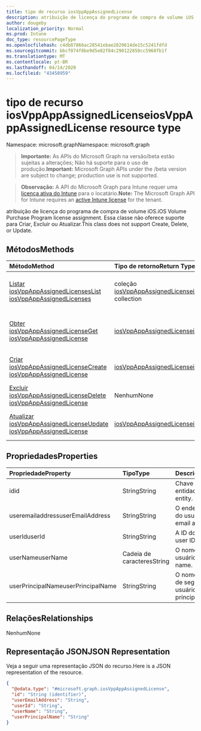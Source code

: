 ```yaml
---
title: tipo de recurso iosVppAppAssignedLicense
description: atribuição de licença do programa de compra de volume iOS. Essa classe não oferece suporte para Criar, Excluir ou Atualizar.
author: dougeby
localization_priority: Normal
ms.prod: Intune
doc_type: resourcePageType
ms.openlocfilehash: c4db87866ac28541ebae2029614de15c5241fdfd
ms.sourcegitcommit: bbcf074f0be9d5e02f84c290122850cc5968fb1f
ms.translationtype: MT
ms.contentlocale: pt-BR
ms.lasthandoff: 04/14/2020
ms.locfileid: "43458959"
---
```

# <a name="iosvppappassignedlicense-resource-type"></a><span data-ttu-id="47e42-104">tipo de recurso iosVppAppAssignedLicense</span><span class="sxs-lookup"><span data-stu-id="47e42-104">iosVppAppAssignedLicense resource type</span></span>

<span data-ttu-id="47e42-105">Namespace: microsoft.graph</span><span class="sxs-lookup"><span data-stu-id="47e42-105">Namespace: microsoft.graph</span></span>

> <span data-ttu-id="47e42-106">**Importante:** As APIs do Microsoft Graph na versão/beta estão sujeitas a alterações; Não há suporte para o uso de produção.</span><span class="sxs-lookup"><span data-stu-id="47e42-106">**Important:** Microsoft Graph APIs under the /beta version are subject to change; production use is not supported.</span></span>

> <span data-ttu-id="47e42-107">**Observação:** A API do Microsoft Graph para Intune requer uma [licença ativa do Intune](https://go.microsoft.com/fwlink/?linkid=839381) para o locatário.</span><span class="sxs-lookup"><span data-stu-id="47e42-107">**Note:** The Microsoft Graph API for Intune requires an [active Intune license](https://go.microsoft.com/fwlink/?linkid=839381) for the tenant.</span></span>

<span data-ttu-id="47e42-108">atribuição de licença do programa de compra de volume iOS.</span><span class="sxs-lookup"><span data-stu-id="47e42-108">iOS Volume Purchase Program license assignment.</span></span> <span data-ttu-id="47e42-109">Essa classe não oferece suporte para Criar, Excluir ou Atualizar.</span><span class="sxs-lookup"><span data-stu-id="47e42-109">This class does not support Create, Delete, or Update.</span></span>

## <a name="methods"></a><span data-ttu-id="47e42-110">Métodos</span><span class="sxs-lookup"><span data-stu-id="47e42-110">Methods</span></span>
|<span data-ttu-id="47e42-111">Método</span><span class="sxs-lookup"><span data-stu-id="47e42-111">Method</span></span>|<span data-ttu-id="47e42-112">Tipo de retorno</span><span class="sxs-lookup"><span data-stu-id="47e42-112">Return Type</span></span>|<span data-ttu-id="47e42-113">Descrição</span><span class="sxs-lookup"><span data-stu-id="47e42-113">Description</span></span>|
|:---|:---|:---|
|[<span data-ttu-id="47e42-114">Listar iosVppAppAssignedLicenses</span><span class="sxs-lookup"><span data-stu-id="47e42-114">List iosVppAppAssignedLicenses</span></span>](../api/intune-apps-iosvppappassignedlicense-list.md)|<span data-ttu-id="47e42-115">coleção [iosVppAppAssignedLicense](../resources/intune-apps-iosvppappassignedlicense.md)</span><span class="sxs-lookup"><span data-stu-id="47e42-115">[iosVppAppAssignedLicense](../resources/intune-apps-iosvppappassignedlicense.md) collection</span></span>|<span data-ttu-id="47e42-116">Listar Propriedades e relações dos objetos [iosVppAppAssignedLicense](../resources/intune-apps-iosvppappassignedlicense.md) .</span><span class="sxs-lookup"><span data-stu-id="47e42-116">List properties and relationships of the [iosVppAppAssignedLicense](../resources/intune-apps-iosvppappassignedlicense.md) objects.</span></span>|
|[<span data-ttu-id="47e42-117">Obter iosVppAppAssignedLicense</span><span class="sxs-lookup"><span data-stu-id="47e42-117">Get iosVppAppAssignedLicense</span></span>](../api/intune-apps-iosvppappassignedlicense-get.md)|[<span data-ttu-id="47e42-118">iosVppAppAssignedLicense</span><span class="sxs-lookup"><span data-stu-id="47e42-118">iosVppAppAssignedLicense</span></span>](../resources/intune-apps-iosvppappassignedlicense.md)|<span data-ttu-id="47e42-119">Leia as propriedades e as relações do objeto [iosVppAppAssignedLicense](../resources/intune-apps-iosvppappassignedlicense.md) .</span><span class="sxs-lookup"><span data-stu-id="47e42-119">Read properties and relationships of the [iosVppAppAssignedLicense](../resources/intune-apps-iosvppappassignedlicense.md) object.</span></span>|
|[<span data-ttu-id="47e42-120">Criar iosVppAppAssignedLicense</span><span class="sxs-lookup"><span data-stu-id="47e42-120">Create iosVppAppAssignedLicense</span></span>](../api/intune-apps-iosvppappassignedlicense-create.md)|[<span data-ttu-id="47e42-121">iosVppAppAssignedLicense</span><span class="sxs-lookup"><span data-stu-id="47e42-121">iosVppAppAssignedLicense</span></span>](../resources/intune-apps-iosvppappassignedlicense.md)|<span data-ttu-id="47e42-122">Criar um novo objeto [iosVppAppAssignedLicense](../resources/intune-apps-iosvppappassignedlicense.md) .</span><span class="sxs-lookup"><span data-stu-id="47e42-122">Create a new [iosVppAppAssignedLicense](../resources/intune-apps-iosvppappassignedlicense.md) object.</span></span>|
|[<span data-ttu-id="47e42-123">Excluir iosVppAppAssignedLicense</span><span class="sxs-lookup"><span data-stu-id="47e42-123">Delete iosVppAppAssignedLicense</span></span>](../api/intune-apps-iosvppappassignedlicense-delete.md)|<span data-ttu-id="47e42-124">Nenhum</span><span class="sxs-lookup"><span data-stu-id="47e42-124">None</span></span>|<span data-ttu-id="47e42-125">Exclui [iosVppAppAssignedLicense](../resources/intune-apps-iosvppappassignedlicense.md).</span><span class="sxs-lookup"><span data-stu-id="47e42-125">Deletes a [iosVppAppAssignedLicense](../resources/intune-apps-iosvppappassignedlicense.md).</span></span>|
|[<span data-ttu-id="47e42-126">Atualizar iosVppAppAssignedLicense</span><span class="sxs-lookup"><span data-stu-id="47e42-126">Update iosVppAppAssignedLicense</span></span>](../api/intune-apps-iosvppappassignedlicense-update.md)|[<span data-ttu-id="47e42-127">iosVppAppAssignedLicense</span><span class="sxs-lookup"><span data-stu-id="47e42-127">iosVppAppAssignedLicense</span></span>](../resources/intune-apps-iosvppappassignedlicense.md)|<span data-ttu-id="47e42-128">Atualiza as propriedades de um objeto [iosVppAppAssignedLicense](../resources/intune-apps-iosvppappassignedlicense.md) .</span><span class="sxs-lookup"><span data-stu-id="47e42-128">Update the properties of a [iosVppAppAssignedLicense](../resources/intune-apps-iosvppappassignedlicense.md) object.</span></span>|

## <a name="properties"></a><span data-ttu-id="47e42-129">Propriedades</span><span class="sxs-lookup"><span data-stu-id="47e42-129">Properties</span></span>
|<span data-ttu-id="47e42-130">Propriedade</span><span class="sxs-lookup"><span data-stu-id="47e42-130">Property</span></span>|<span data-ttu-id="47e42-131">Tipo</span><span class="sxs-lookup"><span data-stu-id="47e42-131">Type</span></span>|<span data-ttu-id="47e42-132">Descrição</span><span class="sxs-lookup"><span data-stu-id="47e42-132">Description</span></span>|
|:---|:---|:---|
|<span data-ttu-id="47e42-133">id</span><span class="sxs-lookup"><span data-stu-id="47e42-133">id</span></span>|<span data-ttu-id="47e42-134">String</span><span class="sxs-lookup"><span data-stu-id="47e42-134">String</span></span>|<span data-ttu-id="47e42-135">Chave da entidade.</span><span class="sxs-lookup"><span data-stu-id="47e42-135">Key of the entity.</span></span>|
|<span data-ttu-id="47e42-136">useremailaddress</span><span class="sxs-lookup"><span data-stu-id="47e42-136">userEmailAddress</span></span>|<span data-ttu-id="47e42-137">String</span><span class="sxs-lookup"><span data-stu-id="47e42-137">String</span></span>|<span data-ttu-id="47e42-138">O endereço de email do usuário.</span><span class="sxs-lookup"><span data-stu-id="47e42-138">The user email address.</span></span>|
|<span data-ttu-id="47e42-139">userId</span><span class="sxs-lookup"><span data-stu-id="47e42-139">userId</span></span>|<span data-ttu-id="47e42-140">String</span><span class="sxs-lookup"><span data-stu-id="47e42-140">String</span></span>|<span data-ttu-id="47e42-141">A ID do usuário.</span><span class="sxs-lookup"><span data-stu-id="47e42-141">The user ID.</span></span>|
|<span data-ttu-id="47e42-142">userName</span><span class="sxs-lookup"><span data-stu-id="47e42-142">userName</span></span>|<span data-ttu-id="47e42-143">Cadeia de caracteres</span><span class="sxs-lookup"><span data-stu-id="47e42-143">String</span></span>|<span data-ttu-id="47e42-144">O nome de usuário.</span><span class="sxs-lookup"><span data-stu-id="47e42-144">The user name.</span></span>|
|<span data-ttu-id="47e42-145">userPrincipalName</span><span class="sxs-lookup"><span data-stu-id="47e42-145">userPrincipalName</span></span>|<span data-ttu-id="47e42-146">String</span><span class="sxs-lookup"><span data-stu-id="47e42-146">String</span></span>|<span data-ttu-id="47e42-147">O nome da entidade de segurança do usuário.</span><span class="sxs-lookup"><span data-stu-id="47e42-147">The user principal name.</span></span>|

## <a name="relationships"></a><span data-ttu-id="47e42-148">Relações</span><span class="sxs-lookup"><span data-stu-id="47e42-148">Relationships</span></span>
<span data-ttu-id="47e42-149">Nenhum</span><span class="sxs-lookup"><span data-stu-id="47e42-149">None</span></span>

## <a name="json-representation"></a><span data-ttu-id="47e42-150">Representação JSON</span><span class="sxs-lookup"><span data-stu-id="47e42-150">JSON Representation</span></span>
<span data-ttu-id="47e42-151">Veja a seguir uma representação JSON do recurso.</span><span class="sxs-lookup"><span data-stu-id="47e42-151">Here is a JSON representation of the resource.</span></span>
<!-- {
  "blockType": "resource",
  "keyProperty": "id",
  "@odata.type": "microsoft.graph.iosVppAppAssignedLicense"
}
-->
``` json
{
  "@odata.type": "#microsoft.graph.iosVppAppAssignedLicense",
  "id": "String (identifier)",
  "userEmailAddress": "String",
  "userId": "String",
  "userName": "String",
  "userPrincipalName": "String"
}
```



